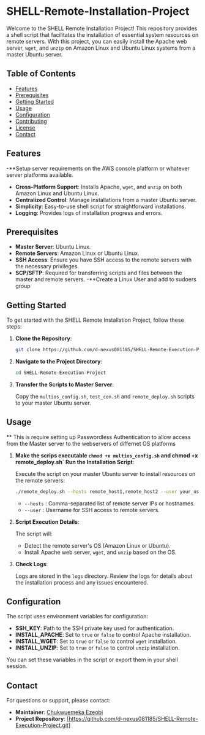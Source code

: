 # SHELL-Remote-Installation-Project

Welcome to the SHELL Remote Installation Project! This repository provides a shell script that facilitates the installation of essential system resources on remote servers. With this project, you can easily install the Apache web server, `wget`, and `unzip` on Amazon Linux and Ubuntu Linux systems from a master Ubuntu server.

## Table of Contents

- [Features](#features)
- [Prerequisites](#prerequisites)
- [Getting Started](#getting-started)
- [Usage](#usage)
- [Configuration](#configuration)
- [Contributing](#contributing)
- [License](#license)
- [Contact](#contact)

## Features
-**Setup server requirements on the AWS console platform or whatever server platforms available.
- **Cross-Platform Support**: Installs Apache, `wget`, and `unzip` on both Amazon Linux and Ubuntu Linux.
- **Centralized Control**: Manage installations from a master Ubuntu server.
- **Simplicity**: Easy-to-use shell script for straightforward installations.
- **Logging**: Provides logs of installation progress and errors.

## Prerequisites

- **Master Server**: Ubuntu Linux.
- **Remote Servers**: Amazon Linux or Ubuntu Linux.
- **SSH Access**: Ensure you have SSH access to the remote servers with the necessary privileges.
- **SCP/SFTP**: Required for transferring scripts and files between the master and remote servers.
-**Create a Linux User and add to sudoers group

## Getting Started

To get started with the SHELL Remote Installation Project, follow these steps:

1. **Clone the Repository**:

    ```bash
    git clone https://github.com/d-nexus081185/SHELL-Remote-Execution-Project.git
    ```

2. **Navigate to the Project Directory**:

    ```bash
    cd SHELL-Remote-Execution-Project
    ```

3. **Transfer the Scripts to Master Server**:

    Copy the `multios_config.sh`, `test_con.sh` and `remote_deploy.sh` scripts to your master Ubuntu server.

## Usage
** This is require setting up Passwordless Authentication to allow access from the Master server to the webservers of differnet OS platforms
1. **Make the scrips executable `chmod +x multios_config.sh` and chmod +x remote_deploy.sh`
       Run the Installation Script**:

    Execute the script on your master Ubuntu server to install resources on the remote servers:

    ```bash
    ./remote_deploy.sh --hosts remote_host1,remote_host2 --user your_username
    ```

    - `--hosts` : Comma-separated list of remote server IPs or hostnames.
    - `--user` : Username for SSH access to remote servers.

2. **Script Execution Details**:

    The script will:
    - Detect the remote server's OS (Amazon Linux or Ubuntu).
    - Install Apache web server, `wget`, and `unzip` based on the OS.

3. **Check Logs**:

    Logs are stored in the `logs` directory. Review the logs for details about the installation process and any issues encountered.

## Configuration

The script uses environment variables for configuration:

- **SSH_KEY**: Path to the SSH private key used for authentication.
- **INSTALL_APACHE**: Set to `true` or `false` to control Apache installation.
- **INSTALL_WGET**: Set to `true` or `false` to control `wget` installation.
- **INSTALL_UNZIP**: Set to `true` or `false` to control `unzip` installation.

You can set these variables in the script or export them in your shell session.

## Contact

For questions or support, please contact:

- **Maintainer**: [Chukwuemeka Ezeobi](mailto:emeka_aws.devops@protonmail.com)
- **Project Repository**: [https://github.com/d-nexus081185/SHELL-Remote-Execution-Project.git]

